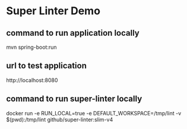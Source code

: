 # Super Linter Demo

## command to run application locally
mvn spring-boot:run

## url to test application
http://localhost:8080

## command to run super-linter locally
docker run -e RUN_LOCAL=true -e DEFAULT_WORKSPACE=/tmp/lint -v $(pwd):/tmp/lint github/super-linter:slim-v4